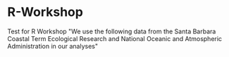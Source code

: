 # R-Workshop
Test for R Workshop
"We use the following data from the Santa Barbara Coastal Term Ecological Research and National  Oceanic and Atmospheric Administration in our analyses"
